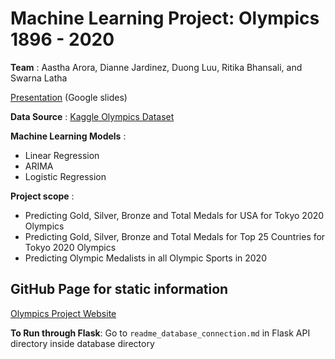 # Machine Learning Project: Olympics 1896 - 2020

**Team** : Aastha Arora, Dianne Jardinez, Duong Luu, Ritika Bhansali, and Swarna Latha 


[Presentation](https://docs.google.com/presentation/d/1mj6rhwKhcgTzlXBbm85ND_es7FiVOcvyNoUK_zkgKRw/edit) (Google slides)


**Data Source** : [Kaggle Olympics Dataset](https://www.kaggle.com/heesoo37/120-years-of-olympic-history-athletes-and-results)

**Machine Learning Models** : 
- Linear Regression
- ARIMA
- Logistic Regression

**Project scope** :
- Predicting Gold, Silver, Bronze and Total Medals for USA for Tokyo 2020 Olympics
- Predicting Gold, Silver, Bronze and Total Medals for Top 25 Countries for Tokyo 2020 Olympics
- Predicting Olympic Medalists in all Olympic Sports in 2020


## GitHub Page for static information

[Olympics Project Website](https://diannejardinez.github.io/Olympic_Data_machine_learning/Flask%20API/templates/index.html)

**To Run through Flask**: Go to `readme_database_connection.md` in Flask API directory inside database directory
